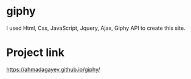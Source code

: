 # giphy
I used Html, Css, JavaScript, Jquery, Ajax, Giphy API  to create this site.

# Project link
https://ahmadagayev.github.io/giphy/
